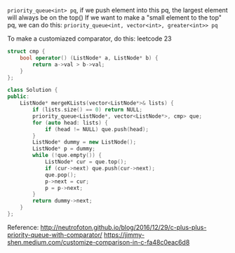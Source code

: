 `priority_queue<int> pq`, if we push element into this pq, the largest element will always be on the top()
If we want to make a "small element to the top" pq, we can do this:
`priority_queue<int, vector<int>, greater<int>> pq`

To make a customiazed comparator, do this:
leetcode 23
```cpp
struct cmp {
    bool operator() (ListNode* a, ListNode* b) {
        return a->val > b->val;
    }
};

class Solution {
public:
    ListNode* mergeKLists(vector<ListNode*>& lists) {
        if (lists.size() == 0) return NULL;
        priority_queue<ListNode*, vector<ListNode*>, cmp> que;
        for (auto head: lists) {
            if (head != NULL) que.push(head);
        }
        ListNode* dummy = new ListNode();
        ListNode* p = dummy;
        while (!que.empty()) {
            ListNode* cur = que.top();
            if (cur->next) que.push(cur->next);
            que.pop();
            p->next = cur;
            p = p->next;
        }
        return dummy->next;
    }
};
```
Reference: 
http://neutrofoton.github.io/blog/2016/12/29/c-plus-plus-priority-queue-with-comparator/
https://jimmy-shen.medium.com/customize-comparison-in-c-fa48c0eac6d8
